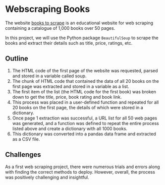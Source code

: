 # Webscraping Books
The website [books to scrape](https://books.toscrape.com/) is an educational website for web scraping containing a catalogue of 1,000 books over 50 pages.

In this project, we will use the Python package `BeautifulSoup` to scrape the books and extract their details such as title, price, ratings, etc.

## Outline 
1. The HTML code of the first page of the website was requested, parsed and stored in a variable called soup.
2. The chunk of HTML code that contained the data of all 20 books on the first page was extracted and stored in a variable as a list.
3. The first item of the list (the HTML code for the first book) was broken down to get the title, price, book rating and book link.
4. This process was placed in a user-defined function and repeated for all 20 books on the first page, the details of which were stored in a dictionary.
5. Once page 1 extraction was successful, a URL list for all 50 web pages was generated, and a function was defined to repeat the entire process listed above and create a dictionary with all 1000 books.
6. This dictionary was converted into a pandas data frame and extracted as a CSV file.

## Challenges
As a first web scraping project, there were numerous trials and errors along with finding the correct methods to deploy. However, overall, the process was positively challenging and insightful.


